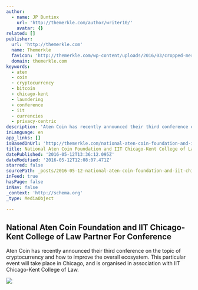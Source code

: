 ```yaml
---
author:
  - name: JP Buntinx
    url: 'http://themerkle.com/author/writer10/'
    avatar: {}
related: []
publisher:
  url: 'http://themerkle.com'
  name: Themerkle
  favicon: 'http://themerkle.com/wp-content/uploads/2016/03/cropped-merkle-white-1-192x192.png'
  domain: themerkle.com
keywords:
  - aten
  - coin
  - cryptocurrency
  - bitcoin
  - chicago-kent
  - laundering
  - conference
  - iit
  - currencies
  - privacy-centric
description: 'Aten Coin has recently announced their third conference on the topic of cryptocurrency and how to improve the overall ecosystem. This particular event will take place in Chicago, and is organised in association with IIT Chicago-Kent College of Law.'
inLanguage: en
app_links: []
isBasedOnUrl: 'http://themerkle.com/national-aten-coin-foundation-and-iit-chicago-kent-college-of-law-partner-for-conference/'
title: National Aten Coin Foundation and IIT Chicago-Kent College of Law Partner For Conference
datePublished: '2016-05-12T13:36:12.095Z'
dateModified: '2016-05-12T12:08:07.471Z'
starred: false
sourcePath: _posts/2016-05-12-national-aten-coin-foundation-and-iit-chicago-kent-college-o.md
inFeed: true
hasPage: false
inNav: false
_context: 'http://schema.org'
_type: MediaObject

---
```

<article style=""><h1>National Aten Coin Foundation and IIT Chicago-Kent College of Law Partner For Conference</h1><p>Aten Coin has recently announced their third conference on the topic of cryptocurrency and how to improve the overall ecosystem. This particular event will take place in Chicago, and is organised in association with IIT Chicago-Kent College of Law.</p><img src="http://themerkle.com/wp-content/uploads/2016/05/Aten-Coin-Chicago.png" /></article>